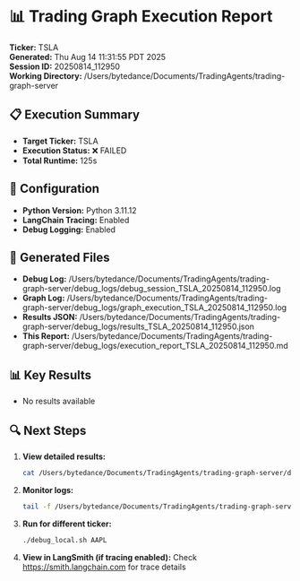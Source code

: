 # 📊 Trading Graph Execution Report

**Ticker:** TSLA  
**Generated:** Thu Aug 14 11:31:55 PDT 2025  
**Session ID:** 20250814_112950  
**Working Directory:** /Users/bytedance/Documents/TradingAgents/trading-graph-server

## 📋 Execution Summary

- **Target Ticker:** TSLA
- **Execution Status:** ❌ FAILED
- **Total Runtime:** 125s

## 🔧 Configuration

- **Python Version:** Python 3.11.12
- **LangChain Tracing:** Enabled
- **Debug Logging:** Enabled

## 📂 Generated Files

- **Debug Log:** /Users/bytedance/Documents/TradingAgents/trading-graph-server/debug_logs/debug_session_TSLA_20250814_112950.log
- **Graph Log:** /Users/bytedance/Documents/TradingAgents/trading-graph-server/debug_logs/graph_execution_TSLA_20250814_112950.log  
- **Results JSON:** /Users/bytedance/Documents/TradingAgents/trading-graph-server/debug_logs/results_TSLA_20250814_112950.json
- **This Report:** /Users/bytedance/Documents/TradingAgents/trading-graph-server/debug_logs/execution_report_TSLA_20250814_112950.md

## 📊 Key Results

- No results available

## 🔍 Next Steps

1. **View detailed results:**
   ```bash
   cat /Users/bytedance/Documents/TradingAgents/trading-graph-server/debug_logs/results_TSLA_20250814_112950.json | jq .
   ```

2. **Monitor logs:**
   ```bash
   tail -f /Users/bytedance/Documents/TradingAgents/trading-graph-server/debug_logs/graph_execution_TSLA_20250814_112950.log
   ```

3. **Run for different ticker:**
   ```bash
   ./debug_local.sh AAPL
   ```

4. **View in LangSmith (if tracing enabled):**
   Check https://smith.langchain.com for trace details

